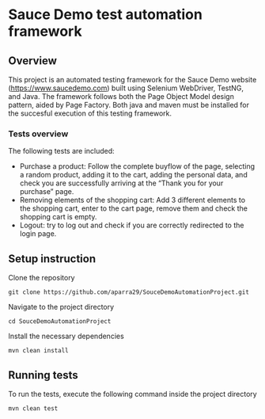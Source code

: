 # Sauce Demo test automation framework
## Overview
This project is an automated testing framework for the Sauce Demo website (https://www.saucedemo.com) built using Selenium WebDriver, TestNG, and Java. 
The framework follows both the Page Object Model design pattern, aided by Page Factory. Both java and maven must be installed for the succesful execution of this testing framework.
### Tests overview
The following tests are included:
* Purchase a product: Follow the complete buyflow of the page, selecting a random product, adding it to the cart, adding the personal data, and check you are 
successfully arriving at the “Thank you for your purchase” page.
* Removing elements of the shopping cart: Add 3 different elements to the shopping cart, enter to the cart page, remove them and check the shopping cart is empty.
* Logout: try to log out and check if you are correctly redirected to the login page.

## Setup instruction
Clone the repository

```
git clone https://github.com/aparra29/SouceDemoAutomationProject.git
```

Navigate to the project directory

```
cd SouceDemoAutomationProject
```

Install the necessary dependencies

```
mvn clean install
```

## Running tests 

To run the tests, execute the following command inside the project directory

```
mvn clean test
```

